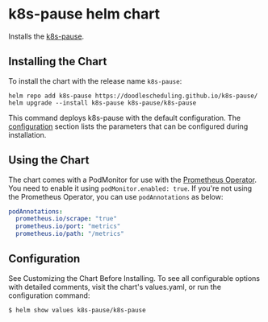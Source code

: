 # k8s-pause helm chart

Installs the [k8s-pause](https://github.com/DoodleScheduling/k8s-pause).

## Installing the Chart

To install the chart with the release name `k8s-pause`:

```console
helm repo add k8s-pause https://doodlescheduling.github.io/k8s-pause/
helm upgrade --install k8s-pause k8s-pause/k8s-pause
```

This command deploys k8s-pause with the default configuration. The [configuration](#configuration) section lists the parameters that can be configured during installation.

## Using the Chart

The chart comes with a PodMonitor for use with the [Prometheus Operator](https://github.com/helm/charts/tree/master/stable/prometheus-operator).
You need to enable it using `podMonitor.enabled: true`.
If you're not using the Prometheus Operator, you can use `podAnnotations` as below:

```yaml
podAnnotations:
  prometheus.io/scrape: "true"
  prometheus.io/port: "metrics"
  prometheus.io/path: "/metrics"
```

## Configuration

See Customizing the Chart Before Installing. To see all configurable options with detailed comments, visit the chart's values.yaml, or run the configuration command:

```sh
$ helm show values k8s-pause/k8s-pause
```

